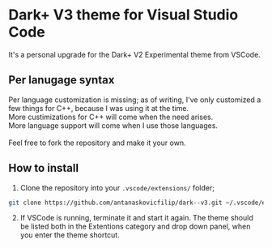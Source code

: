 # Dark+ V3 theme for Visual Studio Code
It's a personal upgrade for the Dark+ V2 Experimental theme from VSCode.

## Per lanugage syntax
Per language customization is missing; as of writing, I've only customized a few things for C++, because I was using it at the time. <br> More custimizations for C++ will come when the need arises. <br> More language support will come when I use those languages.
<br> <br>
Feel free to fork the repository and make it your own.

## How to install
1. Clone the repository into your `.vscode/extensions/` folder;
```sh
git clone https://github.com/antanaskovicfilip/dark--v3.git ~/.vscode/extensions
```
2. If VSCode is running, terminate it and start it again. The theme should be listed both in the Extentions category and drop down panel, when you enter the theme shortcut.